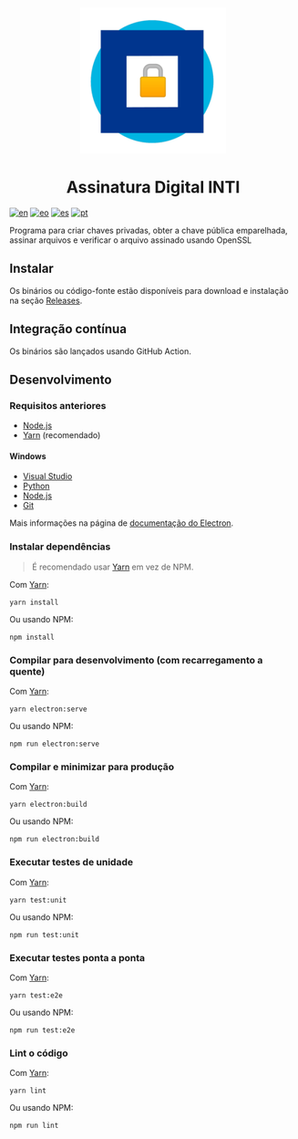 <div align="center">
  <img src="build/icons/256x256.png">
  <h1>Assinatura Digital INTI</h1>
</div>

[![en](https://img.shields.io/badge/lang-en-red.svg)](README.md)
[![eo](https://img.shields.io/badge/lang-eo-green.svg)](README.eo.md)
[![es](https://img.shields.io/badge/lang-es-yellow.svg)](README.es.md)
[![pt](https://img.shields.io/badge/lang-pt-blue.svg)](README.pt.md)

Programa para criar chaves privadas, obter a chave pública emparelhada, assinar arquivos e verificar o arquivo assinado usando OpenSSL

## Instalar

Os binários ou código-fonte estão disponíveis para download e instalação na seção [Releases](https://github.com/luvitale/inti-digital-signature/releases).

## Integração contínua

Os binários são lançados usando GitHub Action.

## Desenvolvimento

### Requisitos anteriores

* [Node.js](https://nodejs.org/download/)
* [Yarn](https://yarnpkg.com/) (recomendado)

#### Windows

* [Visual Studio](https://www.visualstudio.com/vs/)
* [Python](https://pypi.org/project/pywin32/#files)
* [Node.js](https://nodejs.org/download/)
* [Git](https://git-scm.com/)

Mais informações na página de [documentação do Electron](https://www.electronjs.org/docs/development/build-instructions-windows).

### Instalar dependências

> É recomendado usar [Yarn](http://yarnpkg.com/) em vez de NPM.

Com [Yarn](https://yarnpkg.com/):

```
yarn install
```

Ou usando NPM:

```
npm install
```

### Compilar para desenvolvimento (com recarregamento a quente)

Com [Yarn](https://yarnpkg.com/):

```
yarn electron:serve
```

Ou usando NPM:

```
npm run electron:serve
```

### Compilar e minimizar para produção

Com [Yarn](https://yarnpkg.com/):

```
yarn electron:build
```

Ou usando NPM:

```
npm run electron:build
```

### Executar testes de unidade

Com [Yarn](https://yarnpkg.com/):

```
yarn test:unit
```

Ou usando NPM:

```
npm run test:unit
```

### Executar testes ponta a ponta

Com [Yarn](https://yarnpkg.com/):

```
yarn test:e2e
```

Ou usando NPM:

```
npm run test:e2e
```

### Lint o código

Com [Yarn](https://yarnpkg.com/):

```
yarn lint
```

Ou usando NPM:

```
npm run lint
```
